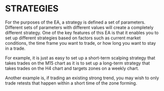# STRATEGIES

For the purposes of the EA, a strategy is defined a set of parameters. Different sets of parameters with different values will create a completely different strategy. One of the key features of this EA is that it enables you to set up different strategies based on factors such as current market conditions, the time frame you want to trade, or how long you want to stay in a trade.

For example, it is just as easy to set up a short-term scalping strategy that takes trades on the M15 chart as it is to set up a long-term strategy that takes trades on the H4 chart and targets zones on a weekly chart.

Another example is, if trading an existing strong trend,  you may wish to only trade retests that happen within a short time of the zone forming.

